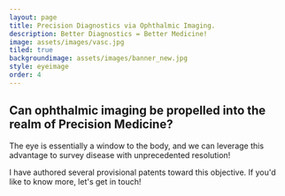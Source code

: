 ```yaml
---
layout: page
title: Precision Diagnostics via Ophthalmic Imaging.
description: Better Diagnostics = Better Medicine! 
image: assets/images/vasc.jpg
tiled: true
backgroundimage: assets/images/banner_new.jpg
style: eyeimage
order: 4
---
```


<h2>Can ophthalmic imaging be propelled into the realm of Precision Medicine?</h2>

The eye is essentially a window to the body, and we can leverage this advantage to survey disease with unprecedented resolution!

I have authored several provisional patents toward this objective. If 
you'd like to know more, let's get in touch!






